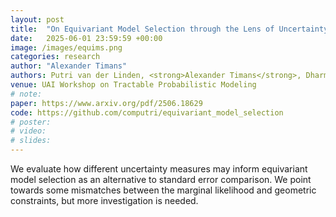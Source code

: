 ```yaml
---
layout: post
title:  "On Equivariant Model Selection through the Lens of Uncertainty"
date:   2025-06-01 23:59:59 +00:00
image: /images/equims.png
categories: research
author: "Alexander Timans"
authors: Putri van der Linden, <strong>Alexander Timans</strong>, Dharmesh Tailor, Erik Bekkers
venue: UAI Workshop on Tractable Probabilistic Modeling
# note:
paper: https://www.arxiv.org/pdf/2506.18629
code: https://github.com/computri/equivariant_model_selection
# poster:
# video: 
# slides:
---
```


We evaluate how different uncertainty measures may inform equivariant model selection as an alternative to standard error comparison. We point towards some mismatches between the marginal likelihood and geometric constraints, but more investigation is needed.